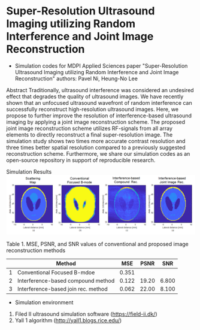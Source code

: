 # Super-Resolution Ultrasound Imaging utilizing Random Interference and Joint Image Reconstruction

- Simulation codes for MDPI Applied Sciences paper "Super-Resolution Ultrasound Imaging utilizing Random Interference and Joint Image Reconstruction"
authors: Pavel Ni, Heung-No Lee


Abstract
Traditionally, ultrasound interference was considered an undesired effect that degrades the quality of ultrasound images. We have recently shown that an unfocused ultrasound wavefront of random interference can successfully reconstruct high-resolution ultrasound images. Here, we propose to further improve the resolution of interference-based ultrasound imaging by applying a joint image reconstruction scheme. The proposed joint image reconstruction scheme utilizes RF-signals from all array elements to directly reconstruct a final super-resolution image. The simulation study shows two times more accurate contrast resolution and three times better spatial resolution compared to a previously suggested reconstruction scheme. Furthermore, we share our simulation codes as an open-source repository in support of reproducible research.


Simulation Results
![Simulation results](/readme/Fig_3.png)

 Table 1. MSE, PSNR, and SNR values of conventional and proposed image reconstruction methods
 
|   | Method | MSE | PSNR | SNR |
|---|-------------|-------------|-------------|-------------|
| 1 | Conventional Focused B-mdoe | 0.351 |   |   |
| 2 | Interference-based compound method | 0.122 | 19.20 | 6.800 |
| 3 | Interference-based join rec. method | 0.062 | 22.00 | 8.100 |




- Simulation environment

1. Filed II ultrasound simulation software (https://field-ii.dk/)
2. Yall 1 algorithm (http://yall1.blogs.rice.edu/)
